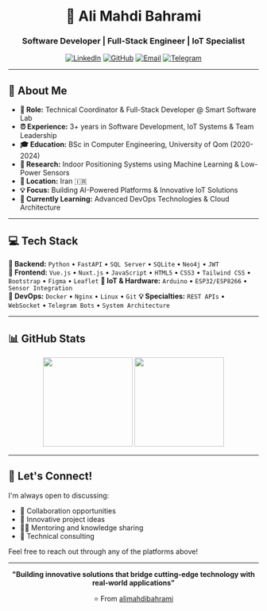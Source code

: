 <div align="center">
  
# 👋 Ali Mahdi Bahrami

### Software Developer | Full-Stack Engineer | IoT Specialist

[![LinkedIn](https://img.shields.io/badge/LinkedIn-0077B5?style=flat-square&logo=linkedin&logoColor=white)](https://www.linkedin.com/in/alimahdibahrami/)
[![GitHub](https://img.shields.io/badge/GitHub-100000?style=flat-square&logo=github&logoColor=white)](https://github.com/alimahdibahrami)
[![Email](https://img.shields.io/badge/Email-D14836?style=flat-square&logo=gmail&logoColor=white)](mailto:alimahdibahrami2001@gmail.com)
[![Telegram](https://img.shields.io/badge/Telegram-2CA5E0?style=flat-square&logo=telegram&logoColor=white)](https://t.me/almb2001)

</div>

---

## 🚀 About Me

- **💼 Role:** Technical Coordinator & Full-Stack Developer @ Smart Software Lab
- **⏰ Experience:** 3+ years in Software Development, IoT Systems & Team Leadership
- **🎓 Education:** BSc in Computer Engineering, University of Qom (2020-2024)
- **🔬 Research:** Indoor Positioning Systems using Machine Learning & Low-Power Sensors
- **📍 Location:** Iran 🇮🇷
- **💡 Focus:** Building AI-Powered Platforms & Innovative IoT Solutions
- **🌱 Currently Learning:** Advanced DevOps Technologies & Cloud Architecture

---

## 💻 Tech Stack

**🔧 Backend:** `Python` • `FastAPI` • `SQL Server` • `SQLite` • `Neo4j` • `JWT`  
**🎨 Frontend:** `Vue.js` • `Nuxt.js` • `JavaScript` • `HTML5` • `CSS3` • `Tailwind CSS` • `Bootstrap` • `Figma` • `Leaflet`
**🤖 IoT & Hardware:** `Arduino` • `ESP32/ESP8266` • `Sensor Integration`  
**🚀 DevOps:** `Docker` • `Nginx` • `Linux` • `Git`
**💡 Specialties:** `REST APIs` • `WebSocket` • `Telegram Bots` • `System Architecture`

---

## 📊 GitHub Stats

<div align="center">
  <img height="180em" src="https://github-readme-stats.vercel.app/api?username=alimahdibahrami&show_icons=true&theme=dark&hide_border=true&count_private=true"/>
  <img height="180em" src="https://github-readme-stats.vercel.app/api/top-langs/?username=alimahdibahrami&layout=compact&theme=dark&hide_border=true"/>
</div>

---

## 🤝 Let's Connect!

I'm always open to discussing:
- 💼 Collaboration opportunities
- 🚀 Innovative project ideas
- 👨‍🏫 Mentoring and knowledge sharing
- 🎯 Technical consulting

Feel free to reach out through any of the platforms above!

---

<div align="center">

**"Building innovative solutions that bridge cutting-edge technology with real-world applications"**

⭐️ From [alimahdibahrami](https://github.com/alimahdibahrami)

</div>
